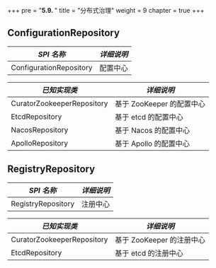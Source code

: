 +++
pre = "<b>5.9. </b>"
title = "分布式治理"
weight = 9
chapter = true
+++

## ConfigurationRepository

| *SPI 名称*                       | *详细说明*               |
| -------------------------------- | ----------------------- |
| ConfigurationRepository          | 配置中心                 |

| *已知实现类*                      | *详细说明*               |
| -------------------------------- | ----------------------- |
| CuratorZookeeperRepository | 基于 ZooKeeper 的配置中心 |
| EtcdRepository             | 基于 etcd 的配置中心      |
| NacosRepository            | 基于 Nacos 的配置中心     |
| ApolloRepository           | 基于 Apollo 的配置中心    |

## RegistryRepository

| *SPI 名称*                       | *详细说明*               |
| -------------------------------- | ----------------------- |
| RegistryRepository               | 注册中心                 |

| *已知实现类*                      | *详细说明*               |
| -------------------------------- | ----------------------- |
| CuratorZookeeperRepository | 基于 ZooKeeper 的注册中心 |
| EtcdRepository             | 基于 etcd 的注册中心      |
